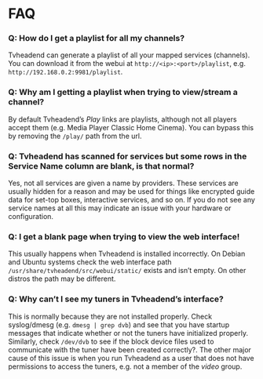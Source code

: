 # FAQ

### Q: How do I get a playlist for all my channels? <a href="#q-how-do-i-get-a-playlist-for-all-my-channels" id="q-how-do-i-get-a-playlist-for-all-my-channels"></a>

Tvheadend can generate a playlist of all your mapped services (channels). You can download it from the webui at `http://<ip>:<port>/playlist`, e.g. `http://192.168.0.2:9981/playlist`.

### Q: Why am I getting a playlist when trying to view/stream a channel? <a href="#q-why-am-i-getting-a-playlist-when-trying-to-viewstream-a-channel" id="q-why-am-i-getting-a-playlist-when-trying-to-viewstream-a-channel"></a>

By default Tvheadend’s _Play_ links are playlists, although not all players accept them (e.g. Media Player Classic Home Cinema). You can bypass this by removing the `/play/` path from the url.

### Q: Tvheadend has scanned for services but some rows in the Service Name column are blank, is that normal? <a href="#q-tvheadend-has-scanned-for-services-but-some-rows-in-the-service-name-column-are-blank-is-that-norm" id="q-tvheadend-has-scanned-for-services-but-some-rows-in-the-service-name-column-are-blank-is-that-norm"></a>

Yes, not all services are given a name by providers. These services are usually hidden for a reason and may be used for things like encrypted guide data for set-top boxes, interactive services, and so on. If you do not see any service names at all this may indicate an issue with your hardware or configuration.

### Q: I get a blank page when trying to view the web interface! <a href="#q-i-get-a-blank-page-when-trying-to-view-the-web-interface" id="q-i-get-a-blank-page-when-trying-to-view-the-web-interface"></a>

This usually happens when Tvheadend is installed incorrectly. On Debian and Ubuntu systems check  the web interface path `/usr/share/tvheadend/src/webui/static/` exists and isn’t empty. On other distros the path may be different.

### Q: Why can’t I see my tuners in Tvheadend’s interface? <a href="#q-why-cant-i-see-my-tuners-in-tvheadends-interface" id="q-why-cant-i-see-my-tuners-in-tvheadends-interface"></a>

This is normally because they are not installed properly. Check syslog/dmesg (e.g. `dmesg | grep dvb`) and see that you have startup messages that indicate whether or not the tuners have initialized properly. Similarly, check `/dev/dvb` to see if the block device files used to communicate with the tuner have been created correctly?. The other major cause of this issue is when you run Tvheadend as a user that does not have permissions to access the tuners, e.g. not a member of the _video_ group.
